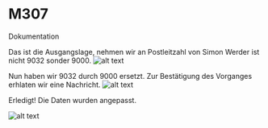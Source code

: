 # M307
Dokumentation


Das ist die Ausgangslage, nehmen wir an Postleitzahl von Simon Werder ist nicht 9032 sonder 9000.
![alt text](M307/M307/Assets/Dokumentation/Original.jpg)


Nun haben wir 9032 durch 9000 ersetzt. Zur Bestätigung des Vorganges erhlaten wir eine Nachricht.
![alt text](Assets/Dokumentation/Änderung.jpg)

Erledigt! Die Daten wurden angepasst.

![alt text](Assets/Dokumentation/Änderungübernommen.jpg)
